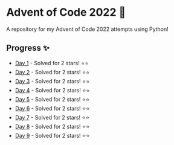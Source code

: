 # Advent of Code 2022 🎄

A repository for my Advent of Code 2022 attempts using Python!

## Progress ✨

* [Day 1](day1.py) - Solved for 2 stars! ⭐⭐
* [Day 2](day2.py) - Solved for 2 stars! ⭐⭐
* [Day 3](day3.py) - Solved for 2 stars! ⭐⭐
* [Day 4](day4.py) - Solved for 2 stars! ⭐⭐
* [Day 5](day5.py) - Solved for 2 stars! ⭐⭐
* [Day 6](day6.py) - Solved for 2 stars! ⭐⭐
* [Day 7](day7.py) - Solved for 2 stars! ⭐⭐
* [Day 8](day8.py) - Solved for 2 stars! ⭐⭐
* [Day 9](day9.py) - Solved for 2 stars! ⭐⭐